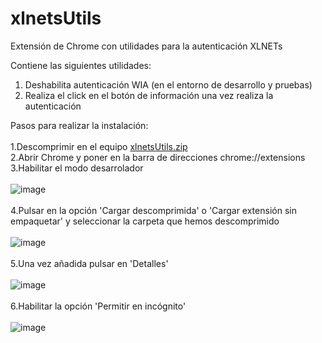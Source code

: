 # xlnetsUtils
Extensión de Chrome con utilidades para la autenticación XLNETs

Contiene las siguientes utilidades:
<ol>
  <li>Deshabilita autenticación WIA (en el entorno de desarrollo y pruebas)</li>
  <li>Realiza el click en el botón de información una vez realiza la autenticación</li>  
</ol>

Pasos para realizar la instalación:<br><br>
1.Descomprimir en el equipo [xlnetsUtils.zip](https://github.com/jalvarez1983/xlnetsUtils/files/9821317/xlnetsUtils.zip)<br>
2.Abrir Chrome y poner en la barra de direcciones chrome://extensions<br>
3.Habilitar el modo desarrolador<br><br>
![image](https://user-images.githubusercontent.com/2207608/177275530-652461bb-24b6-4a82-a918-e75bf2da1e13.png)<br><br>
4.Pulsar en la opción 'Cargar descomprimida' o 'Cargar extensión sin empaquetar' y seleccionar la carpeta que hemos descomprimido<br><br>
![image](https://user-images.githubusercontent.com/2207608/177216996-3d9b4c26-fef9-46f9-9f28-8dde0203204e.png)<br><br>
5.Una vez añadida pulsar en 'Detalles'<br><br>
![image](https://user-images.githubusercontent.com/2207608/177217224-a8ec4510-47ce-494b-b76c-3e73eaf23484.png)<br><br>
6.Habilitar la opción 'Permitir en incógnito'<br><br>
![image](https://user-images.githubusercontent.com/2207608/177217333-9b4ae5ed-de37-45f3-ac8d-073d1df8cf50.png)<br><br>
